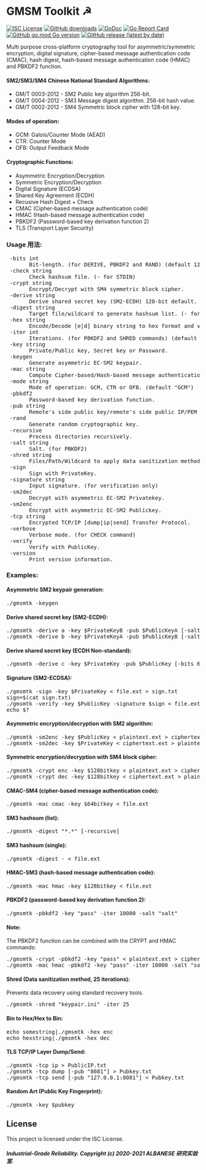 # GMSM Toolkit ☭
[![ISC License](http://img.shields.io/badge/license-ISC-blue.svg)](https://github.com/pedroalbanese/gmsmtk/blob/master/LICENSE.md) 
[![GitHub downloads](https://img.shields.io/github/downloads/pedroalbanese/gmsmtk/total.svg?logo=github&logoColor=white)](https://github.com/pedroalbanese/gmsmtk/releases)
[![GoDoc](https://godoc.org/github.com/pedroalbanese/gmsmtk?status.png)](http://godoc.org/github.com/pedroalbanese/gmsmtk)
[![Go Report Card](https://goreportcard.com/badge/github.com/pedroalbanese/gmsmtk)](https://goreportcard.com/report/github.com/pedroalbanese/gmsmtk)
[![GitHub go.mod Go version](https://img.shields.io/github/go-mod/go-version/pedroalbanese/gmsmtk)](https://golang.org)
[![GitHub release (latest by date)](https://img.shields.io/github/v/release/pedroalbanese/gmsmtk)](https://github.com/pedroalbanese/gmsmtk/releases)

Multi purpose cross-platform cryptography tool for asymmetric/symmetric encryption, digital signature, cipher-based message authentication code (CMAC), hash digest, hash-based message authentication code (HMAC) and PBKDF2 function.

#### SM2/SM3/SM4 Chinese National Standard Algorithms:
* GM/T 0003-2012 - SM2 Public key algorithm 256-bit.
* GM/T 0004-2012 - SM3 Message digest algorithm. 256-bit hash value.
* GM/T 0002-2012 - SM4 Symmetric block cipher with 128-bit key.

#### Modes of operation:
* GCM: Galois/Counter Mode (AEAD)
* CTR: Counter Mode
* OFB: Output Feedback Mode

#### Cryptographic Functions:
* Asymmetric Encryption/Decryption
* Symmetric Encryption/Decryption
* Digital Signature (ECDSA)
* Shared Key Agreement (ECDH)
* Recusive Hash Digest + Check 
* CMAC (Cipher-based message authentication code)
* HMAC (Hash-based message authentication code)
* PBKDF2 (Password-based key derivation function 2)
* TLS (Transport Layer Security)

### Usage 用法:
<pre> -bits int
       Bit-length. (for DERIVE, PBKDF2 and RAND) (default 128)
 -check string
       Check hashsum file. (- for STDIN)
 -crypt string
       Encrypt/Decrypt with SM4 symmetric block cipher.
 -derive string
       Derive shared secret key (SM2-ECDH) 128-bit default.
 -digest string
       Target file/wildcard to generate hashsum list. (- for STDIN)
 -hex string
       Encode/Decode [e|d] binary string to hex format and vice-versa.
 -iter int
       Iterations. (for PBKDF2 and SHRED commands) (default 1)
 -key string
       Private/Public key, Secret key or Password.
 -keygen
       Generate asymmetric EC-SM2 keypair.
 -mac string
       Compute Cipher-based/Hash-based message authentication code.
 -mode string
       Mode of operation: GCM, CTR or OFB. (default "GCM")
 -pbkdf2
       Password-based key derivation function.
 -pub string
       Remote's side public key/remote's side public IP/PEM BLOCK.
 -rand
       Generate random cryptographic key.
 -recursive
       Process directories recursively.
 -salt string
       Salt. (for PBKDF2)
 -shred string
       Files/Path/Wildcard to apply data sanitization method.
 -sign
       Sign with PrivateKey.
 -signature string
       Input signature. (for verification only)
 -sm2dec
       Decrypt with asymmetric EC-SM2 Privatekey.
 -sm2enc
       Encrypt with asymmetric EC-SM2 Publickey.
 -tcp string
       Encrypted TCP/IP [dump|ip|send] Transfer Protocol.
 -verbose
       Verbose mode. (for CHECK command)
 -verify
       Verify with PublicKey.
 -version
       Print version information.</pre>

### Examples:
#### Asymmetric SM2 keypair generation:
<pre>./gmsmtk -keygen
</pre>
#### Derive shared secret key (SM2-ECDH):
<pre>./gmsmtk -derive a -key $PrivateKeyB -pub $PublicKeyA [-salt RandA;RandB] [-bits 64|128|256]
./gmsmtk -derive b -key $PrivateKeyA -pub $PublicKeyB [-salt RandA;RandB] [-bits 64|128|256]
</pre>
#### Derive shared secret key (ECDH Non-standard):
<pre>./gmsmtk -derive c -key $PrivateKey -pub $PublicKey [-bits 64|128|256]
</pre>
#### Signature (SM2-ECDSA):
<pre>./gmsmtk -sign -key $PrivateKey < file.ext > sign.txt
sign=$(cat sign.txt)
./gmsmtk -verify -key $PublicKey -signature $sign < file.ext
echo $?
</pre>
#### Asymmetric encryption/decryption with SM2 algorithm:
<pre>./gmsmtk -sm2enc -key $PublicKey < plaintext.ext > ciphertext.ext
./gmsmtk -sm2dec -key $PrivateKey < ciphertext.ext > plaintext.ext
</pre>
#### Symmetric encryption/decryption with SM4 block cipher:
<pre>./gmsmtk -crypt enc -key $128bitkey < plaintext.ext > ciphertext.ext
./gmsmtk -crypt dec -key $128bitkey < ciphertext.ext > plaintext.ext
</pre>
#### CMAC-SM4 (cipher-based message authentication code):
<pre>./gmsmtk -mac cmac -key $64bitkey < file.ext
</pre>
#### SM3 hashsum (list):
<pre>./gmsmtk -digest "*.*" [-recursive]
</pre>
#### SM3 hashsum (single):
<pre>./gmsmtk -digest - < file.ext
</pre>
#### HMAC-SM3 (hash-based message authentication code):
<pre>./gmsmtk -mac hmac -key $128bitkey < file.ext
</pre>
#### PBKDF2 (password-based key derivation function 2):
<pre>./gmsmtk -pbkdf2 -key "pass" -iter 10000 -salt "salt"
</pre>
#### Note:
The PBKDF2 function can be combined with the CRYPT and HMAC commands:
<pre>./gmsmtk -crypt -pbkdf2 -key "pass" < plaintext.ext > ciphertext.ext
./gmsmtk -mac hmac -pbkdf2 -key "pass" -iter 10000 -salt "salt" < file.ext
</pre>
#### Shred (Data sanitization method, 25 iterations):
Prevents data recovery using standard recovery tools.
<pre>./gmsmtk -shred "keypair.ini" -iter 25
</pre>
#### Bin to Hex/Hex to Bin:
<pre>echo somestring|./gmsmtk -hex enc
echo hexstring|./gmsmtk -hex dec
</pre>
#### TLS TCP/IP Layer Dump/Send:
<pre>./gmsmtk -tcp ip > PublicIP.txt
./gmsmtk -tcp dump [-pub "8081"] > Pubkey.txt
./gmsmtk -tcp send [-pub "127.0.0.1:8081"] < Pubkey.txt
</pre>
#### Random Art (Public Key Fingerprint):
<pre>./gmsmtk -key $pubkey
</pre>
## License

This project is licensed under the ISC License.

##### Industrial-Grade Reliability. Copyright (c) 2020-2021 ALBANESE 研究实验室.
